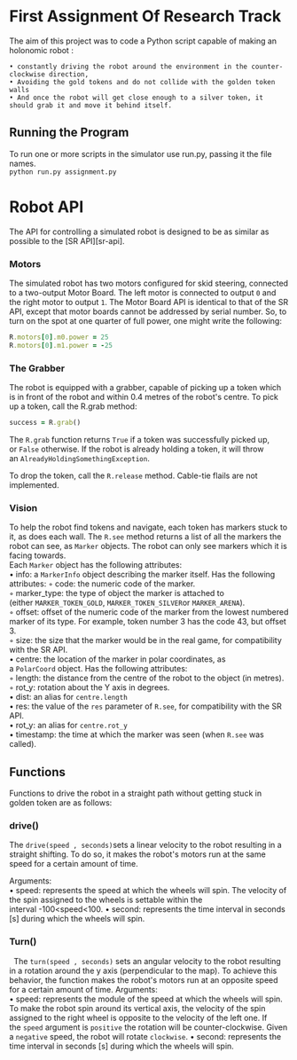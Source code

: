 # First Assignment Of Research Track 

The aim of this project was to code a Python script capable of making an holonomic robot :

    • constantly driving the robot around the environment in the counter-clockwise direction,
    • Avoiding the gold tokens and do not collide with the golden token walls
    • And once the robot will get close enough to a silver token, it should grab it and move it behind itself.
## Running the Program
To run one or more scripts in the simulator use run.py, passing it the file names.<br />
`python run.py assignment.py`
# Robot API
The API for controlling a simulated robot is designed to be as similar as possible to the [SR API][sr-api].
### Motors
The simulated robot has two motors configured for skid steering, connected to a two-output Motor Board. The left motor is connected to output `0` and the right motor to output `1`.
The Motor Board API is identical to that of the SR API, except that motor boards cannot be addressed by serial number. So, to turn on the spot at one quarter of full power, one might write the following: <br />
```ruby
R.motors[0].m0.power = 25 
R.motors[0].m1.power = -25
```
### The Grabber
The robot is equipped with a grabber, capable of picking up a token which is in front of the robot and within 0.4 metres of the robot's centre. To pick up a token, call the R.grab method: <br />
```ruby
success = R.grab()
```
The `R.grab` function returns `True` if a token was successfully picked up, or `False` otherwise. If the robot is already holding a token, it will throw an `AlreadyHoldingSomethingException`.<br />

To drop the token, call the `R.release` method.
Cable-tie flails are not implemented.
### Vision
To help the robot find tokens and navigate, each token has markers stuck to it, as does each wall. The `R.see` method returns a list of all the markers the robot can see, as `Marker` objects. The robot can only see markers which it is facing towards.<br />
Each `Marker` object has the following attributes:<br />
    • info: a `MarkerInfo` object describing the marker itself. Has the following attributes:
            ◦ code: the numeric code of the marker.<br />
        ◦ marker_type: the type of object the marker is attached to (either `MARKER_TOKEN_GOLD`, `MARKER_TOKEN_SILVER`or `MARKER_ARENA`).<br />
        ◦ offset: offset of the numeric code of the marker from the lowest numbered marker of its type. For example, token number 3 has the code 43, but offset 3.<br />
        ◦ size: the size that the marker would be in the real game, for compatibility with the SR API.<br />
    • centre: the location of the marker in polar coordinates, as a `PolarCoord` object. Has the following attributes:<br />
        ◦ length: the distance from the centre of the robot to the object (in metres).<br />
        ◦ rot_y: rotation about the Y axis in degrees. <br />
    • dist: an alias for `centre.length` <br />
    • res: the value of the `res` parameter of `R.see`, for compatibility with the SR API. <br />
    • rot_y: an alias for `centre.rot_y` <br />
    • timestamp: the time at which the marker was seen (when `R.see` was called). <br />
    
 ## Functions 
 Functions to drive the robot in a straight path without getting stuck in golden token are as follows:
 ### drive()
 
The `drive(speed , seconds)`sets a linear velocity to the robot resulting in a straight shifting. To do so, it makes the robot's motors run at the same speed for a certain amount of time.<br />

Arguments:<br />
    • speed: represents the speed at which the wheels will spin. The velocity of the spin assigned to the wheels is settable within the interval -100<speed<100.
    • second: represents the time interval in seconds [s] during which the wheels will spin.
    
 ### Turn()
  
The `turn(speed , seconds)` sets an angular velocity to the robot resulting in a rotation around the y axis (perpendicular to the map). To achieve this behavior, the function makes the robot's motors run at an opposite speed for a certain amount of time.
Arguments:<br />
    • speed: represents the module of the speed at which the wheels will spin. To make the robot spin around its vertical axis, the velocity of the spin assigned to the right wheel is opposite to the velocity of the left one. If the `speed` argument is `positive` the rotation will be counter-clockwise. Given a `negative` speed, the robot will rotate `clockwise`.
    • second: represents the time interval in seconds [s] during which the wheels will spin.
